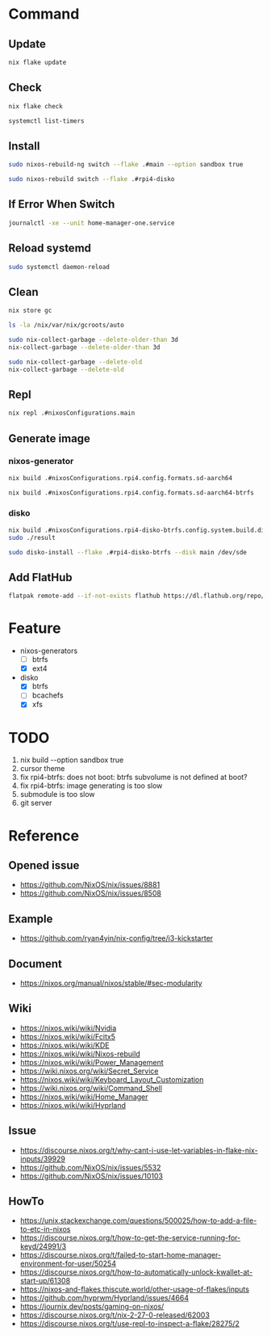 # Command
## Update
```sh
nix flake update
```

## Check
```sh
nix flake check
```
```sh
systemctl list-timers
```

## Install
```sh
sudo nixos-rebuild-ng switch --flake .#main --option sandbox true
```
```sh
sudo nixos-rebuild switch --flake .#rpi4-disko
```

## If Error When Switch
```sh
journalctl -xe --unit home-manager-one.service
```

## Reload systemd
```sh
sudo systemctl daemon-reload
```

## Clean
```sh
nix store gc
```

```sh
ls -la /nix/var/nix/gcroots/auto
```

```sh
sudo nix-collect-garbage --delete-older-than 3d
nix-collect-garbage --delete-older-than 3d
```

```sh
sudo nix-collect-garbage --delete-old
nix-collect-garbage --delete-old
```

## Repl
```sh
nix repl .#nixosConfigurations.main
```

## Generate image
### nixos-generator
```sh
nix build .#nixosConfigurations.rpi4.config.formats.sd-aarch64
```
```sh
nix build .#nixosConfigurations.rpi4.config.formats.sd-aarch64-btrfs
```
### disko
```sh
nix build .#nixosConfigurations.rpi4-disko-btrfs.config.system.build.diskoImagesScript
sudo ./result
```
```sh
sudo disko-install --flake .#rpi4-disko-btrfs --disk main /dev/sde
```

## Add FlatHub
```sh
flatpak remote-add --if-not-exists flathub https://dl.flathub.org/repo/flathub.flatpakrepo
```

# Feature
- nixos-generators
  - [ ] btrfs
  - [x] ext4
- disko
  - [x] btrfs
  - [ ] bcachefs
  - [x] xfs

# TODO
1. nix build --option sandbox true
1. cursor theme
1. fix rpi4-btrfs: does not boot: btrfs subvolume is not defined at boot?
1. fix rpi4-btrfs: image generating is too slow
1. submodule is too slow
1. git server

# Reference
## Opened issue
- https://github.com/NixOS/nix/issues/8881
- https://github.com/NixOS/nix/issues/8508

## Example
- https://github.com/ryan4yin/nix-config/tree/i3-kickstarter

## Document
- https://nixos.org/manual/nixos/stable/#sec-modularity

## Wiki
- https://nixos.wiki/wiki/Nvidia
- https://nixos.wiki/wiki/Fcitx5
- https://nixos.wiki/wiki/KDE
- https://nixos.wiki/wiki/Nixos-rebuild
- https://nixos.wiki/wiki/Power_Management
- https://wiki.nixos.org/wiki/Secret_Service
- https://nixos.wiki/wiki/Keyboard_Layout_Customization
- https://wiki.nixos.org/wiki/Command_Shell
- https://nixos.wiki/wiki/Home_Manager
- https://nixos.wiki/wiki/Hyprland

## Issue
- https://discourse.nixos.org/t/why-cant-i-use-let-variables-in-flake-nix-inputs/39929
- https://github.com/NixOS/nix/issues/5532
- https://github.com/NixOS/nix/issues/10103

## HowTo
- https://unix.stackexchange.com/questions/500025/how-to-add-a-file-to-etc-in-nixos
- https://discourse.nixos.org/t/how-to-get-the-service-running-for-keyd/24991/3
- https://discourse.nixos.org/t/failed-to-start-home-manager-environment-for-user/50254
- https://discourse.nixos.org/t/how-to-automatically-unlock-kwallet-at-start-up/61308
- https://nixos-and-flakes.thiscute.world/other-usage-of-flakes/inputs
- https://github.com/hyprwm/Hyprland/issues/4664
- https://journix.dev/posts/gaming-on-nixos/
- https://discourse.nixos.org/t/nix-2-27-0-released/62003
- https://discourse.nixos.org/t/use-repl-to-inspect-a-flake/28275/2
